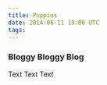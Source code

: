 ```yaml
---
title: Puppies
date: 2014-06-11 19:00 UTC
tags:
---
```

<section class="features-section">
<div class="container">
  <div class="row">
    <div class="col-xs-12 col-sm-8 col-md-8 col-lg-8">
      <div class="panel panel-default custom-panel">
        <div class="panel-heading">
          <h3>
            Bloggy Bloggy Blog
          </h3>
        </div>
        <div class="panel-body">
          <p>Text Text Text</p> 
          </div>
         </div>
        </div>
       </div>
      </div>